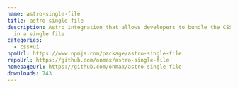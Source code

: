 ```yaml
---
name: astro-single-file
title: astro-single-file
description: Astro integration that allows developers to bundle the CSS and HTML
  in a single file
categories:
  - css+ui
npmUrl: https://www.npmjs.com/package/astro-single-file
repoUrl: https://github.com/onmax/astro-single-file
homepageUrl: https://github.com/onmax/astro-single-file
downloads: 743
---
```

